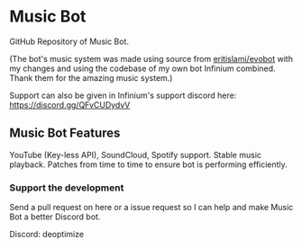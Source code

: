 # Music Bot
GitHub Repository of Music Bot.

(The bot's music system was made using source from [eritislami/evobot](https://github.com/eritislami/evobot) with my changes and using the codebase of my own bot Infinium combined. Thank them for the amazing music system.)

Support can also be given in Infinium's support discord here: https://discord.gg/QFvCUDydvV

## Music Bot Features

YouTube (Key-less API), SoundCloud, Spotify support.
Stable music playback.
Patches from time to time to ensure bot is performing efficiently.

### Support the development

Send a pull request on here or a issue request so I can help and make Music Bot a better Discord bot.

Discord: deoptimize
